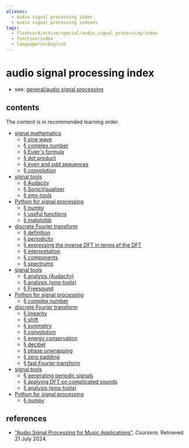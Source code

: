 ```yaml
---
aliases:
  - audio signal processing index
  - audio signal processing indexes
tags:
  - flashcard/active/special/audio_signal_processing/index
  - function/index
  - language/in/English
---
```


# audio signal processing index

- see: [general/audio signal processing](../../general/audio%20signal%20processing.md)

## contents

The content is in recommended learning order.

- [signal mathematics](signal%20mathematics.md)
  - [§ sine wave](signal%20mathematics.md#sine%20wave)
  - [§ complex number](signal%20mathematics.md#complex%20number)
  - [§ Euler's formula](signal%20mathematics.md#Euler's%20formula)
  - [§ dot product](signal%20mathematics.md#dot%20product)
  - [§ even and odd sequences](signal%20mathematics.md#even%20and%20odd%20sequences)
  - [§ convolution](signal%20mathematics.md#convolution)
- [signal tools](signal%20tools.md)
  - [§ Audacity](signal%20tools.md#Audacity)
  - [§ SonicVisualiser](signal%20tools.md#SonicVisualiser)
  - [§ sms-tools](signal%20tools.md#sms-tools)
- [Python for signal processing](Python%20for%20signal%20processing.md)
  - [§ numpy](Python%20for%20signal%20processing.md#numpy)
  - [§ useful functions](Python%20for%20signal%20processing.md#useful%20functions)
  - [§ matplotlib](Python%20for%20signal%20processing.md#matplotlib)
- [discrete Fourier transform](discrete%20Fourier%20transform.md)
  - [§ definition](discrete%20Fourier%20transform.md#definition)
  - [§ periodicity](discrete%20Fourier%20transform.md#periodicity)
  - [§ expressing the inverse DFT in terms of the DFT](discrete%20Fourier%20transform.md#expressing%20the%20inverse%20DFT%20in%20terms%20of%20the%20DFT)
  - [§ interpretation](discrete%20Fourier%20transform.md#interpretation)
  - [§ components](discrete%20Fourier%20transform.md#components)
  - [§ spectrums](discrete%20Fourier%20transform.md#spectrums)
- [signal tools](signal%20tools.md)
  - [§ analysis (Audacity)](signal%20tools.md#analysis%20(Audacity))
  - [§ analysis (sms-tools)](signal%20tools.md#analysis%20(sms-tools))
  - [§ Freesound](signal%20tools.md#Freesound)
- [Python for signal processing](Python%20for%20signal%20processing.md)
  - [§ complex number](Python%20for%20signal%20processing.md#complex%20number)
- [discrete Fourier transform](discrete%20Fourier%20transform.md)
  - [§ linearity](discrete%20Fourier%20transform.md#linearity)
  - [§ shift](discrete%20Fourier%20transform.md#shift)
  - [§ symmetry](discrete%20Fourier%20transform.md#symmetry)
  - [§ convolution](discrete%20Fourier%20transform.md#convolution)
  - [§ energy conservation](discrete%20Fourier%20transform.md#energy%20conservation)
  - [§ decibel](discrete%20Fourier%20transform.md#decibel)
  - [§ phase unwrapping](discrete%20Fourier%20transform.md#phase%20unwrapping)
  - [§ zero padding](discrete%20Fourier%20transform.md#zero%20padding)
  - [§ fast Fourier transform](discrete%20Fourier%20transform.md#fast%20Fourier%20transform)
- [signal tools](signal%20tools.md)
  - [§ generating periodic signals](signal%20tools.md#generating%20periodic%20signals)
  - [§ applying DFT on complicated sounds](signal%20tools.md#applying%20DFT%20on%20complicated%20sounds)
  - [§ analysis (sms-tools)](signal%20tools.md#analysis%20(sms-tools))
- [Python for signal processing](Python%20for%20signal%20processing.md)
  - [§ numpy](Python%20for%20signal%20processing.md#numpy)

## references

- ["Audio Signal Processing for Music Applications"](https://www.coursera.org/learn/audio-signal-processing). _Coursera_. Retrieved 21 July 2024.
